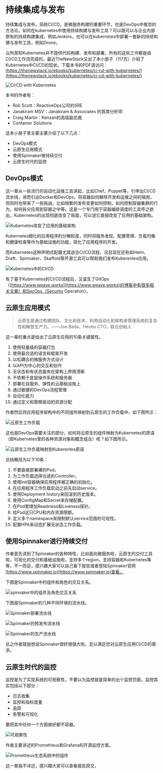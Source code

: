 # 持续集成与发布

持续集成与发布，简称CI/CD，是微服务构建的重要环节，也是DevOps中推崇的方法论。如何在kubernetes中使用持续构建与发布工具？可以既可以与企业内部原有的持续构建集成，例如Jenkins，也可以在kubernetes中部署一套新的持续构建与发布工具，例如Drone。

众所周知Kubernetes并不提供代码构建、发布和部署，所有的这些工作都是由CI/CD工作流完成的，最近TheNewStack又出了本小册子（117页）介绍了Kubernetes中CI/CD的现状。下载本书的PDF请访问：[https://thenewstack.io/ebooks/kubernetes/ci-cd-with-kubernetes/](https://thenewstack.io/ebooks/kubernetes/ci-cd-with-kubernetes/)

![CI/CD with Kubernetes](https://ws1.sinaimg.cn/large/00704eQkgy1fsaxszh01vj30da0j2jvn.jpg)

本书的作者有：

* Rob Scott：ReactiveOps公司的SRE
* Janakiram MSV：Janakiram & Associates 的首席分析师
* Craig Martin：Kenzan的高级副总裁
* Container Solutions

这本小册子里主要主要介绍了以下几点：

* DevOps模式
* 云原生应用模式
* 使用Spinnaker做持续交付
* 云原生时代的监控

## DevOps模式

这一章从一些流行的自动化运维工具讲起，比如Chef、Puppet等，引申出CI/CD流水线，进而引出Docker和DevOps，将容器如何解除开发和运维之间的隔阂，但同时也带来了一些挑战，比如频繁的发布变更如何控制，如何控制容器集群的行为，如何拆分应用到容器之中等。这是一个专门用于容器编排调度的工具呼之欲出，Kubernetes的出现彻底改变了局面，可以说它直接改变了应用的基础架构。

![Kubernetes&#x6539;&#x53D8;&#x4E86;&#x5E94;&#x7528;&#x7684;&#x57FA;&#x7840;&#x67B6;&#x6784;](https://ws1.sinaimg.cn/large/00704eQkgy1fsayashxz3j31c00w6aed.jpg)

Kubernetes细化的应用程序的分解粒度，同时将服务发现、配置管理、负载均衡和健康检查等作为基础设施的功能，简化了应用程序的开发。

而Kubernetes这种声明式配置尤其适合CI/CD流程，况且现在还有如Helm、Draft、Spinnaker、Skaffold等开源工具可以帮助我们发布Kuberentes应用。

![Kubernetes&#x4E2D;&#x7684;CI/CD](https://ws1.sinaimg.cn/large/00704eQkgy1fsayfzk3ezj31bu0tkdky.jpg)

有了基于Kubernetes的CI/CD流程后，又诞生了GitOps（[https://www.weave.works](https://www.weave.works)的博客中有很多相关文章）和SecOps（Security Operation）。

## 云原生应用模式

> 云原生是通过构建团队、文化和技术，利用自动化和架构来管理系统的复杂性和解放生产力。——Joe Beda，Heotio CTO，联合创始人

这一章的重点是给出了云原生应用的10条关键属性。

1. 使用轻量级的容器打包
2. 使用最合适的语言和框架开发
3. 以松耦合的微服务方式设计
4. 以API为中心的交互和协作
5. 无状态和有状态服务在架构上界限清晰
6. 不依赖于底层操作系统和服务器
7. 部署在自服务、弹性的云基础设施上
8. 通过敏捷的DevOps流程管理
9. 自动化能力
10. 通过定义和策略驱动的资源分配

作者然后将应用程序架构中的不同组件映射到云原生的工作负载中，如下图所示：

![&#x4E91;&#x539F;&#x751F;&#x5DE5;&#x4F5C;&#x8D1F;&#x8F7D;](https://ws1.sinaimg.cn/large/00704eQkgy1fsayrk6vppj31bu0w0gsd.jpg)

这也是DevOps需要关注的部分，如何将云原生的组件映射为Kubernetes的原语（即Kubernetes里的各种资源对象和概念组合）呢？如下图所示。

![&#x4E91;&#x539F;&#x751F;&#x5DE5;&#x4F5C;&#x8D1F;&#x8F7D;&#x6620;&#x5C04;&#x5230;Kuberentes&#x539F;&#x8BED;](https://ws1.sinaimg.cn/large/00704eQkgy1fsaytbabxgj31c00w2n4r.jpg)

总结概括为以下10条：

1. 不要直接部署裸的Pod。
2. 为工作负载选择合适的Controller。
3. 使用Init容器确保应用程序被正确的初始化。
4. 在应用程序工作负载启动之前先启动service。
5. 使用Deployment history来回滚到历史版本。
6. 使用ConfigMap和Secret来存储配置。
7. 在Pod里增加Readiness和Liveness探针。
8. 给Pod这只CPU和内存资源限额。
9. 定义多个namespace来限制默认service范围的可视性。
10. 配置HPA来动态扩展无状态工作负载。

## 使用Spinnaker进行持续交付

作者首先讲到了Spinnaker的各种特性，比如面向微服务啦，云原生的交付工具啦，可视化的交付和基础设施啦，支持多个region，支持容器和Kubernetes等等，不一而足，感兴趣大家可以自己看下报告或者登陆Spinnaker官网[https://www.spinnaker.io](https://www.spinnaker.io)查看。

下图是Spinnaker中的组件和角色的交互关系。

![spinnaker&#x4E2D;&#x7684;&#x7EC4;&#x4EF6;&#x53CA;&#x89D2;&#x8272;&#x4EA4;&#x4E92;&#x5173;&#x7CFB;](https://ws1.sinaimg.cn/large/00704eQkgy1fsaz2wirz9j31bs0vygsb.jpg)

下图是Spinnaker的几种不同环境的流水线。

![Spinnaker&#x90E8;&#x7F72;&#x6D41;&#x6C34;&#x7EBF;](https://ws1.sinaimg.cn/large/00704eQkgy1fsaz3yo227j31c60mgdim.jpg)

![Spinnaker&#x7684;&#x9884;&#x53D1;&#x5E03;&#x6D41;&#x6C34;&#x7EBF;](https://ws1.sinaimg.cn/large/00704eQkgy1fsaz50k2atj31bs0mitbn.jpg)

![Spinnaker&#x7684;&#x751F;&#x4EA7;&#x6D41;&#x6C34;&#x7EBF;](https://ws1.sinaimg.cn/large/00704eQkgy1fsaz5n5qs9j31by0motbm.jpg)

总之作者就是想说Spinnaker很好很强大啦，足以满足您对云原生应用CI/CD的需求。

## 云原生时代的监控

监控是为了实现系统的可观察性，不要以为监控就是简单的出个监控页面，监控其实包括以下部分：

* 日志收集
* 监控和指标度量
* 追踪
* 告警和可视化

要把其中任何一个方面做好都不容器。

![&#x53EF;&#x89C2;&#x5BDF;&#x6027;](https://ws1.sinaimg.cn/large/00704eQkgy1fsazabn0b9j31by0w6791.jpg)

作者主要讲述的Prometheus和Grafana的开源监控方案。

![Prometheus&#x751F;&#x6001;&#x7CFB;&#x7EDF;&#x4E2D;&#x7684;&#x7EC4;&#x4EF6;](https://ws1.sinaimg.cn/large/00704eQkgy1fsazcclee6j31c20w6n5y.jpg)

这一章我不详述，感兴趣大家可以查看报告原文。

